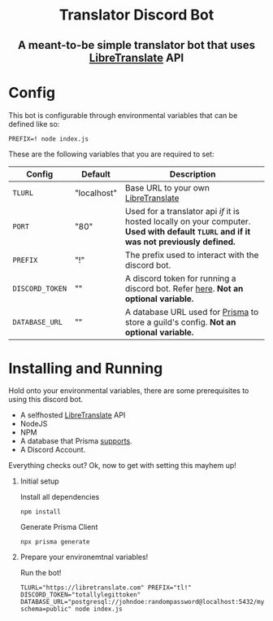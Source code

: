 <div align="center">
    <h1>Translator Discord Bot</h2>
    <h2>A meant-to-be simple translator bot that uses <a href="https://github.com/LibreTranslate/LibreTranslate">LibreTranslate</a> API<h2>
</div>
 
# Config

This bot is configurable through environmental variables that can be defined like so:

```
PREFIX=! node index.js
```

These are the following variables that you are required to set:

|Config  | Default |Description|
|--------|---------|-----------|
|`TLURL` |"localhost"|Base URL to your own [LibreTranslate](https://github.com/LibreTranslate/LibreTranslate)|
|`PORT`  |   "80"  |Used for a translator api *if* it is hosted locally on your computer. **Used with default `TLURL` and if it was not previously defined.**|
|`PREFIX`|   "!"   |The prefix used to interact with the discord bot.|
|`DISCORD_TOKEN`|""|A discord token for running a discord bot. Refer [here](https://discord.com/developers/docs/intro#bots-and-apps). **Not an optional variable.**|
|`DATABASE_URL`|""|A database URL used for [Prisma](https://prisma.io) to store a guild's config. **Not an optional variable.**|

# Installing and Running

Hold onto your environmental variables, there are some prerequisites to using this discord bot.

- A selfhosted [LibreTranslate](https://github.com/LibreTranslate/LibreTranslate) API
- NodeJS
- NPM
- A database that Prisma [supports](https://www.prisma.io/docs/reference/database-reference/supported-databases).
- A Discord Account.

Everything checks out? Ok, now to get with setting this mayhem up!

1. Initial setup

    Install all dependencies
    ```shell
    npm install
    ```

    Generate Prisma Client
    ```shell
    npx prisma generate
    ```
2. Prepare your environemtnal variables!

    Run the bot!
    ```shell
    TLURL="https://libretranslate.com" PREFIX="tl!" DISCORD_TOKEN="totallylegittoken" DATABASE_URL="postgresql://johndoe:randompassword@localhost:5432/mydb?schema=public" node index.js
    ```